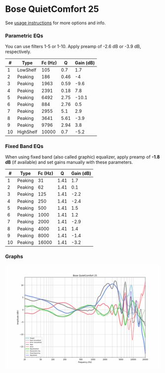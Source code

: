 # Bose QuietComfort 25
See [usage instructions](https://github.com/jaakkopasanen/AutoEq#usage) for more options and info.

### Parametric EQs
You can use filters 1-5 or 1-10. Apply preamp of -2.6 dB or -3.9 dB, respectively.

|   # | Type      |   Fc (Hz) |    Q |   Gain (dB) |
|-----|-----------|-----------|------|-------------|
|   1 | LowShelf  |       105 | 0.7  |         1.7 |
|   2 | Peaking   |       186 | 0.46 |        -4   |
|   3 | Peaking   |      1963 | 0.59 |        -9.6 |
|   4 | Peaking   |      2391 | 0.18 |         7.8 |
|   5 | Peaking   |      6492 | 2.75 |       -10.1 |
|   6 | Peaking   |       884 | 2.76 |         0.5 |
|   7 | Peaking   |      2955 | 5.1  |         2.9 |
|   8 | Peaking   |      3641 | 5.61 |        -3.9 |
|   9 | Peaking   |      9796 | 2.94 |         3.8 |
|  10 | HighShelf |     10000 | 0.7  |        -5.2 |

### Fixed Band EQs
When using fixed band (also called graphic) equalizer, apply preamp of **-1.8 dB** (if available) and set gains manually with these parameters.

|   # | Type    |   Fc (Hz) |    Q |   Gain (dB) |
|-----|---------|-----------|------|-------------|
|   1 | Peaking |        31 | 1.41 |         1.7 |
|   2 | Peaking |        62 | 1.41 |         0.1 |
|   3 | Peaking |       125 | 1.41 |        -2.2 |
|   4 | Peaking |       250 | 1.41 |        -2.4 |
|   5 | Peaking |       500 | 1.41 |         1.5 |
|   6 | Peaking |      1000 | 1.41 |         1.2 |
|   7 | Peaking |      2000 | 1.41 |        -2.9 |
|   8 | Peaking |      4000 | 1.41 |         1.4 |
|   9 | Peaking |      8000 | 1.41 |        -1.4 |
|  10 | Peaking |     16000 | 1.41 |        -3.2 |

### Graphs
![](./Bose%20QuietComfort%2025.png)
